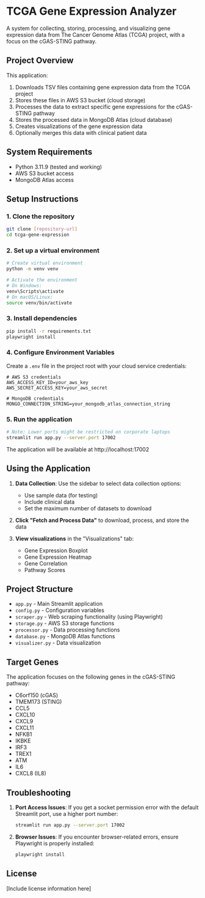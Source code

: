 # TCGA Gene Expression Analyzer

A system for collecting, storing, processing, and visualizing gene expression data from The Cancer Genome Atlas (TCGA) project, with a focus on the cGAS-STING pathway.

## Project Overview

This application:

1. Downloads TSV files containing gene expression data from the TCGA project
2. Stores these files in AWS S3 bucket (cloud storage)
3. Processes the data to extract specific gene expressions for the cGAS-STING pathway
4. Stores the processed data in MongoDB Atlas (cloud database)
5. Creates visualizations of the gene expression data
6. Optionally merges this data with clinical patient data

## System Requirements

- Python 3.11.9 (tested and working)
- AWS S3 bucket access
- MongoDB Atlas access

## Setup Instructions

### 1. Clone the repository

```bash
git clone [repository-url]
cd tcga-gene-expression
```

### 2. Set up a virtual environment

```bash
# Create virtual environment
python -m venv venv

# Activate the environment
# On Windows:
venv\Scripts\activate
# On macOS/Linux:
source venv/bin/activate
```

### 3. Install dependencies

```bash
pip install -r requirements.txt
playwright install
```

### 4. Configure Environment Variables

Create a `.env` file in the project root with your cloud service credentials:

```env
# AWS S3 credentials
AWS_ACCESS_KEY_ID=your_aws_key
AWS_SECRET_ACCESS_KEY=your_aws_secret

# MongoDB credentials
MONGO_CONNECTION_STRING=your_mongodb_atlas_connection_string
```

### 5. Run the application

```bash
# Note: Lower ports might be restricted on corporate laptops
streamlit run app.py --server.port 17002
```

The application will be available at http://localhost:17002

## Using the Application

1. **Data Collection**: Use the sidebar to select data collection options:
   - Use sample data (for testing)
   - Include clinical data
   - Set the maximum number of datasets to download

2. **Click "Fetch and Process Data"** to download, process, and store the data

3. **View visualizations** in the "Visualizations" tab:
   - Gene Expression Boxplot
   - Gene Expression Heatmap
   - Gene Correlation
   - Pathway Scores

## Project Structure

- `app.py` - Main Streamlit application
- `config.py` - Configuration variables
- `scraper.py` - Web scraping functionality (using Playwright)
- `storage.py` - AWS S3 storage functions
- `processor.py` - Data processing functions
- `database.py` - MongoDB Atlas functions
- `visualizer.py` - Data visualization

## Target Genes

The application focuses on the following genes in the cGAS-STING pathway:

- C6orf150 (cGAS)
- TMEM173 (STING)
- CCL5
- CXCL10
- CXCL9
- CXCL11
- NFKB1
- IKBKE
- IRF3
- TREX1
- ATM
- IL6
- CXCL8 (IL8)

## Troubleshooting

1. **Port Access Issues**: If you get a socket permission error with the default Streamlit port, use a higher port number:
   ```bash
   streamlit run app.py --server.port 17002
   ```

2. **Browser Issues**: If you encounter browser-related errors, ensure Playwright is properly installed:
   ```bash
   playwright install
   ```

## License

[Include license information here] 